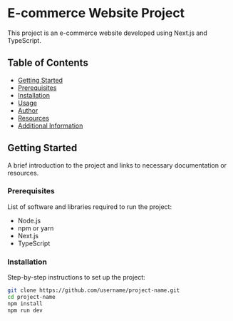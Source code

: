 # E-commerce Website Project

This project is an e-commerce website developed using Next.js and TypeScript.

## Table of Contents

- [Getting Started](#getting-started)
- [Prerequisites](#prerequisites)
- [Installation](#installation)
- [Usage](#usage)
- [Author](#author)
- [Resources](#resources)
- [Additional Information](#additional-information)

## Getting Started

A brief introduction to the project and links to necessary documentation or resources.

### Prerequisites

List of software and libraries required to run the project:

- Node.js
- npm or yarn
- Next.js
- TypeScript

### Installation

Step-by-step instructions to set up the project:

```bash
git clone https://github.com/username/project-name.git
cd project-name
npm install
npm run dev

